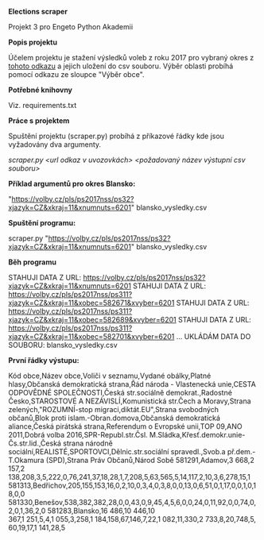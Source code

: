 **Elections scraper**

Projekt 3 pro Engeto Python Akademii


**Popis projektu**

Účelem projektu je stažení výsledků voleb z roku 2017 pro vybraný okres z [tohoto odkazu](https://volby.cz/pls/ps2017nss/ps32?xjazyk=CZ&xkraj=2&xnumnuts=2101) a jejich uložení do csv souboru.
Výběr oblasti probíhá pomocí odkazu ze sloupce "Výběr obce".


**Potřebné knihovny**

Viz. requirements.txt


**Práce s projektem**

Spuštění projektu (scraper.py) probíhá z příkazové řádky kde jsou vyžadovány dva argumenty.

*scraper.py <url odkaz v uvozovkách> <požadovaný název výstupní csv souboru>*



**Příklad argumentů pro okres Blansko:**

"https://volby.cz/pls/ps2017nss/ps32?xjazyk=CZ&xkraj=11&xnumnuts=6201"
blansko_vysledky.csv


**Spuštění programu:**

scraper.py "https://volby.cz/pls/ps2017nss/ps32?xjazyk=CZ&xkraj=11&xnumnuts=6201" blansko_vysledky.csv


**Běh programu**

STAHUJI DATA Z URL: https://volby.cz/pls/ps2017nss/ps32?xjazyk=CZ&xkraj=11&xnumnuts=6201
STAHUJI DATA Z URL: https://volby.cz/pls/ps2017nss/ps311?xjazyk=CZ&xkraj=11&xobec=582671&xvyber=6201
STAHUJI DATA Z URL: https://volby.cz/pls/ps2017nss/ps311?xjazyk=CZ&xkraj=11&xobec=582689&xvyber=6201
STAHUJI DATA Z URL: https://volby.cz/pls/ps2017nss/ps311?xjazyk=CZ&xkraj=11&xobec=582701&xvyber=6201
...
UKLÁDÁM DATA DO SOUBORU: blansko_vysledky.csv


**První řádky výstupu:**

Kód obce,Název obce,Voliči v seznamu,Vydané obálky,Platné hlasy,Občanská demokratická strana,Řád národa - Vlastenecká unie,CESTA ODPOVĚDNÉ SPOLEČNOSTI,Česká str.sociálně demokrat.,Radostné Česko,STAROSTOVÉ A NEZÁVISLÍ,Komunistická str.Čech a Moravy,Strana zelených,"ROZUMNÍ-stop migraci,diktát.EU",Strana svobodných občanů,Blok proti islam.-Obran.domova,Občanská demokratická aliance,Česká pirátská strana,Referendum o Evropské unii,TOP 09,ANO 2011,Dobrá volba 2016,SPR-Republ.str.Čsl. M.Sládka,Křesť.demokr.unie-Čs.str.lid.,Česká strana národně sociální,REALISTÉ,SPORTOVCI,Dělnic.str.sociální spravedl.,Svob.a př.dem.-T.Okamura (SPD),Strana Práv Občanů,Národ Sobě
581291,Adamov,3 668,2 157,2 138,208,3,5,222,0,76,241,37,18,28,1,7,208,5,63,565,5,14,117,2,10,3,6,278,15,1
581313,Bedřichov,205,155,153,16,0,2,10,0,3,4,0,3,8,0,0,13,0,6,51,0,1,17,0,0,1,0,18,0,0
581330,Benešov,538,382,382,28,0,0,43,0,9,45,4,5,6,0,0,24,0,11,92,0,0,74,0,2,0,1,36,2,0
581283,Blansko,16 486,10 446,10 367,1 251,5,4,1 055,3,258,1 184,158,67,146,7,22,1 082,11,330,2 733,8,20,748,5,60,19,17,1 141,28,5
